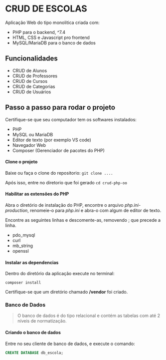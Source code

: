 # CRUD DE ESCOLAS

Aplicação Web do tipo monolitica criada com:
- PHP para o backend, ^7.4
- HTML, CSS e Javascript pro frontend
- MySQL/MariaDB para o banco de dados

## Funcionalidades
- CRUD de Alunos 
- CRUD de Professores
- CRUD de Cursos
- CRUD de Categorias
- CRUD de Usuários

## Passo a passo para rodar o projeto
Certifique-se que seu computador tem os softwares instalados:
- PHP
- MySQL ou MariaDB
- Editor de texto (por exemplo VS code)
- Navegador Web
- Composer (Gerenciador de pacotes do PHP)

#### Clone o projeto
Baixe ou faça o clone do repositorio:
`git clone ....`

Após isso, entre no diretorio que foi gerado
`cd crud-php-oo`


#### Habilitar as extensões do PHP
Abra o diretório de instalação do PHP, encontre o arquivo *php.ini-production*, renomeie-o para *php.ini* e abra-o com algum de editor de texto.

Encontre as seguintes linhas e descomente-as, removendo ; que precede a linha.

- pdo_mysql
- curl
- mb_string
- openssl

#### Instalar as dependencias
Dentro do diretório da aplicação execute no terminal:

`composer install`

Certifique-se que um diretório chamado **/vendor** foi criado.

### Banco de Dados

> O banco de dados é do tipo relacional e contém as tabelas com até 2 níveis de normatização.

#### Criando o banco de dados
Entre no seu cliente de banco de dados, e execute o comando:

```sql
CREATE DATABASE db_escola;
```